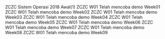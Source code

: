ZCZC Sistem Operasi 2018 Awal(1)
ZCZC W01 Telah mencoba demo Week01
ZCZC W01 Telah mencoba demo Week02
ZCZC W01 Telah mencoba demo Week03
ZCZC W01 Telah mencoba demo Week04
ZCZC W01 Telah mencoba demo Week05
ZCZC W01 Telah mencoba demo Week06
ZCZC W01 Telah mencoba demo Week07
ZCZC W01 Telah mencoba demo Week08
ZCZC W01 Telah mencoba demo Week09
